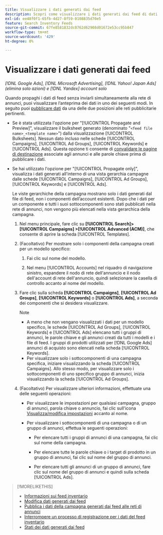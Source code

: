 ```yaml
---
title: Visualizzare i dati generati dai feed
description: Scopri come visualizzare i dati generati dai feed di dati di inventario.
exl-id: ee48f0f1-65fb-4d27-8f59-0108835d70e5
feature: Search Inventory Feeds
source-git-commit: 67fe8581832dc0762d62908d01672e53cc95b847
workflow-type: tm+mt
source-wordcount: '429'
ht-degree: 0%

---
```


# Visualizzare i dati generati dai feed

*[!DNL Google Ads], [!DNL Microsoft Advertising], [!DNL Yahoo! Japan Ads] (elimina solo azioni) e [!DNL Yandex] account solo*

Quando propaghi i dati di feed senza inviarli simultaneamente alla rete di annunci, puoi visualizzare l’anteprima dei dati in uno dei seguenti modi. In seguito puoi [pubblicare dati](propagated-data-post.md) da una delle due posizioni alle reti pubblicitarie pertinenti.

* Se è stata utilizzata l&#39;opzione per &quot;[!UICONTROL Propagate and Preview]&quot;, visualizzare il bulksheet generato (denominato &quot;`<feed file name>_<template name>`&quot;) dalla visualizzazione [!UICONTROL Bulksheets]. Nessun dato incluso nelle schede [!UICONTROL Campaigns], [!UICONTROL Ad Groups], [!UICONTROL Keywords] e [!UICONTROL Ads]. Questa opzione ti consente di [convalidare le pagine di destinazione](/help/search-social-commerce/campaign-management/bulksheets/bulksheet-validate-landing-pages.md) associate agli annunci e alle parole chiave prima di pubblicare i dati.

* Se hai utilizzato l&#39;opzione per &quot;[!UICONTROL Propagate only]&quot;, visualizza i dati generati all&#39;interno di una vista gerarchia campagne dalle schede [!UICONTROL Campaigns], [!UICONTROL Ad Groups], [!UICONTROL Keywords] e [!UICONTROL Ads].

  Le viste gerarchiche della campagna mostrano solo i dati generati dal file di feed, non i componenti dell’account esistenti. Dopo che i dati per un componente e tutti i suoi sottocomponenti sono stati pubblicati nella rete di annunci, non vengono più elencati nella vista gerarchica della campagna.

   1. Nel menu principale, fare clic su **[!UICONTROL Search]> [!UICONTROL Campaigns] >[!UICONTROL Advanced (ACM)]**, che consente di aprire la scheda [!UICONTROL Templates].

   1. (Facoltativo) Per mostrare solo i componenti della campagna creati per un modello specifico:

      1. Fai clic sul nome del modello.

      1. Nel menu [!UICONTROL Accounts] nel riquadro di navigazione sinistro, espandere il nodo di rete dell&#39;annuncio e il nodo dell&#39;account di rete dell&#39;annuncio, quindi selezionare la casella di controllo accanto al nome del modello.

   1. Fare clic sulla scheda **[!UICONTROL Campaigns]**, **[!UICONTROL Ad Groups]**, **[!UICONTROL Keywords]** o **[!UICONTROL Ads]**, a seconda dei componenti che si desidera visualizzare.

      >[!NOTE]
      >
      >* A meno che non vengano visualizzati i dati per un modello specifico, le schede [!UICONTROL Ad Groups], [!UICONTROL Keywords] e [!UICONTROL Ads] elencano tutti i gruppi di annunci, le parole chiave e gli annunci creati da tutti i modelli e i file di feed. I gruppi di prodotti utilizzati per [!DNL Google Ads] annunci di acquisto sono elencati nella scheda [!UICONTROL Keywords].
      >* Per visualizzare solo i sottocomponenti di una campagna specifica, iniziare visualizzando la scheda [!UICONTROL Campaigns]. Allo stesso modo, per visualizzare solo i sottocomponenti di uno specifico gruppo di annunci, inizia visualizzando la scheda [!UICONTROL Ad Groups].

   1. (Facoltativo) Per visualizzare ulteriori informazioni, effettuate una delle seguenti operazioni:

      * Per visualizzare le impostazioni per qualsiasi campagna, gruppo di annunci, parola chiave o annuncio, fai clic sull&#39;icona [Visualizza/modifica impostazioni](/help/search-social-commerce/assets/settings.png "Icona Visualizza/Modifica impostazioni") accanto al nome.

      * Per visualizzare i sottocomponenti di una campagna o di un gruppo di annunci, effettua le seguenti operazioni:

         * Per elencare tutti i gruppi di annunci di una campagna, fai clic sul nome della campagna.

         * Per elencare tutte le parole chiave o i target di prodotto in un gruppo di annunci, fai clic sul nome del gruppo di annunci.

         * Per elencare tutti gli annunci di un gruppo di annunci, fare clic sul nome del gruppo di annunci e quindi sulla scheda [!UICONTROL Ads].

>[!MORELIKETHIS]
>
>* [Informazioni sui feed inventario](inventory-feeds-about.md)
>* [Modifica dati generati dai feed](propagated-data-edit.md)
>* [Pubblica i dati della campagna generati dai feed alle reti di annunci](propagated-data-post.md)
>* [Interrompere un processo di registrazione per i dati del feed inventario](stop-job.md)
>* [Stati dei dati generati dai feed](propagated-data-status.md)
